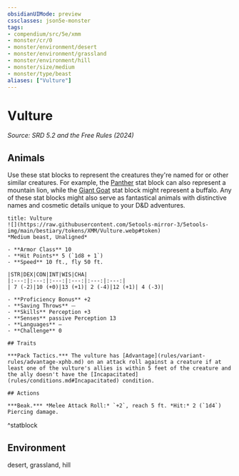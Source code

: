 ```yaml
---
obsidianUIMode: preview
cssclasses: json5e-monster
tags:
- compendium/src/5e/xmm
- monster/cr/0
- monster/environment/desert
- monster/environment/grassland
- monster/environment/hill
- monster/size/medium
- monster/type/beast
aliases: ["Vulture"]
---
```

# Vulture
*Source: SRD 5.2 and the Free Rules (2024)*  

## Animals

Use these stat blocks to represent the creatures they're named for or other similar creatures. For example, the [Panther](panther-xmm.md) stat block can also represent a mountain lion, while the [Giant Goat](giant-goat-xmm.md) stat block might represent a buffalo. Any of these stat blocks might also serve as fantastical animals with distinctive names and cosmetic details unique to your D&D adventures.

```ad-statblock
title: Vulture
![](https://raw.githubusercontent.com/5etools-mirror-3/5etools-img/main/bestiary/tokens/XMM/Vulture.webp#token)
*Medium beast, Unaligned*

- **Armor Class** 10
- **Hit Points** 5 (`1d8 + 1`)
- **Speed** 10 ft., fly 50 ft.

|STR|DEX|CON|INT|WIS|CHA|
|:---:|:---:|:---:|:---:|:---:|:---:|
| 7 (-2)|10 (+0)|13 (+1)| 2 (-4)|12 (+1)| 4 (-3)|

- **Proficiency Bonus** +2
- **Saving Throws** ⏤
- **Skills** Perception +3
- **Senses** passive Perception 13
- **Languages** —
- **Challenge** 0

## Traits

***Pack Tactics.*** The vulture has [Advantage](rules/variant-rules/advantage-xphb.md) on an attack roll against a creature if at least one of the vulture's allies is within 5 feet of the creature and the ally doesn't have the [Incapacitated](rules/conditions.md#Incapacitated) condition.

## Actions

***Beak.*** *Melee Attack Roll:* `+2`, reach 5 ft. *Hit:* 2 (`1d4`) Piercing damage.
```
^statblock

## Environment

desert, grassland, hill